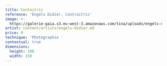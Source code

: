 ```yaml
---
title: Contaitris
reference: 'Engels Didier, Contraitris'
image: >-
  https://galerie-gaia.s3.eu-west-3.amazonaws.com/tina/uploads/engels-didier/galerie-gaia-didier-engels-contraitis.jpeg
artist: content/artists/engels-didier.md
price: 0
technique: 'Photographie '
contextual: true
dimensions:
  height: 100
  width: 150
---
```


